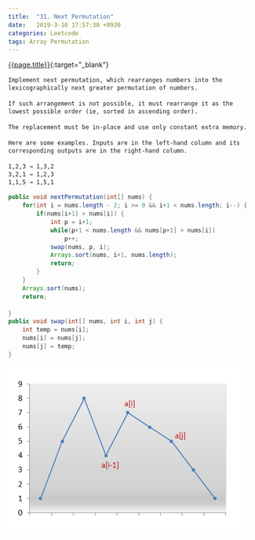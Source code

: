 ```yaml
---
title:  "31. Next Permutation"
date:   2019-3-10 17:57:30 +0930
categories: Leetcode
tags: Array Permutation
---
```


[{{page.title}}](https://leetcode.com/problems/next-permutation/){:target="_blank"}

    Implement next permutation, which rearranges numbers into the lexicographically next greater permutation of numbers.

    If such arrangement is not possible, it must rearrange it as the lowest possible order (ie, sorted in ascending order).

    The replacement must be in-place and use only constant extra memory.

    Here are some examples. Inputs are in the left-hand column and its corresponding outputs are in the right-hand column.

    1,2,3 → 1,3,2
    3,2,1 → 1,2,3
    1,1,5 → 1,5,1

```java
public void nextPermutation(int[] nums) {
    for(int i = nums.length - 2; i >= 0 && i+1 < nums.length; i--) {
        if(nums[i+1] > nums[i]) {
            int p = i+1;
            while(p+1 < nums.length && nums[p+1] > nums[i])
                p++;
            swap(nums, p, i);
            Arrays.sort(nums, i+1, nums.length);
            return;
        }
    }
    Arrays.sort(nums);
    return;

}
public void swap(int[] nums, int i, int j) {
    int temp = nums[i];
    nums[i] = nums[j];
    nums[j] = temp;
}
```

![Example1](/img/posts/next_permutation.png)
